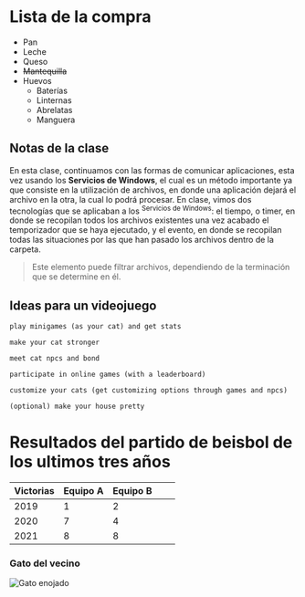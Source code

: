 # Lista de la compra

- Pan
- Leche
- Queso
- ~~Mantequilla~~
- Huevos
    - Baterías
    - Linternas
    - Abrelatas
    - Manguera

## **Notas de la clase**

En esta clase, continuamos con las formas de comunicar aplicaciones, esta vez usando los **Servicios de Windows**, el cual es un método importante ya que consiste en la utilización de archivos, en donde una aplicación dejará el archivo en la otra, la cual lo podrá procesar. En clase, vimos dos tecnologías que se aplicaban a los <sup>Servicios de Windows</sup>: el tiempo, o timer, en donde se recopilan todos los archivos existentes una vez acabado el temporizador que se haya ejecutado, y el evento,  en donde se recopilan todas las situaciones por las que han pasado los archivos dentro de la carpeta.

>  Este elemento puede filtrar archivos, dependiendo de la terminación que se determine en él.

## Ideas para un videojuego

`play minigames (as your cat) and get stats`

`make your cat stronger`

`meet cat npcs and bond`

`participate in online games (with a leaderboard)`

`customize your cats (get customizing options through games and npcs)`

`(optional) make your house pretty`

# Resultados del partido de beisbol de los ultimos tres años

| Victorias | Equipo A | Equipo B |   |   |
|-----------|----------|----------|---|---|
| 2019      | 1        | 2        |   |   |
| 2020      | 7        | 4        |   |   |
| 2021      | 8        | 8        |   |   |


### Gato del vecino

![Gato enojado](https://www.webconsultas.com/sites/default/files/styles/wc_adaptive_noticia__small/public/media/2022/02/17/dia_internacional_gato_p.jpg)